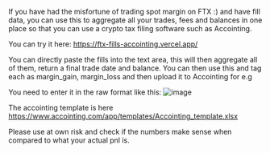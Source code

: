 If you have had the misfortune of trading spot margin on FTX  :) and have fill data, you can use this to aggregate all your trades, fees and balances in one place so that you can use a crypto tax filing software such as Accointing.

You can try it here:
https://ftx-fills-accointing.vercel.app/


You can directly paste the fills into the text area, this will then aggregate all of them, return a final trade date and balance.
You can then use this and tag each as margin_gain, margin_loss and then upload it to Accointing for e.g

You need to enter it in the raw format like this:
![image](https://github.com/mchennupati/crypto-parser/assets/4135865/d198cfae-bfc3-416a-a371-fc9d7209f750)



The accointing template is here
https://www.accointing.com/app/templates/Accointing_template.xlsx

Please use at own risk and check if the numbers make sense when compared to what your actual pnl is.
